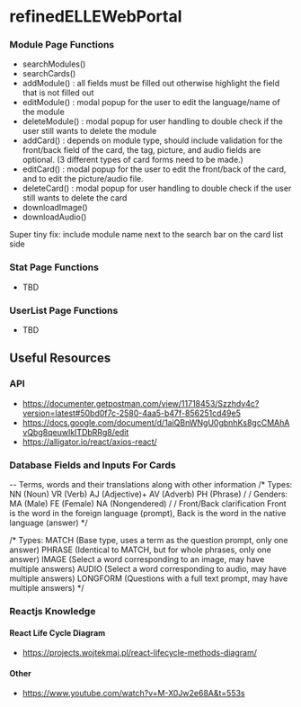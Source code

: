 # refinedELLEWebPortal

### Module Page Functions 
- searchModules()
- searchCards()
- addModule() : all fields must be filled out otherwise highlight the field that is not filled out 
- editModule() : modal popup for the user to edit the language/name of the module 
- deleteModule() : modal popup for user handling to double check if the user still wants to delete the module 
- addCard() : depends on module type, should include validation for the front/back field of the card, the tag, picture, and audio fields are optional. (3 different types of card forms need to be made.)
- editCard() : modal popup for the user to edit the front/back of the card, and to edit the picture/audio file. 
- deleteCard() : modal popup for user handling to double check if the user still wants to delete the card 
- downloadImage()
- downloadAudio() 

Super tiny fix: include module name next to the search bar on the card list side 

### Stat Page Functions
- TBD 

### UserList Page Functions
- TBD 

## Useful Resources 
### API 
- https://documenter.getpostman.com/view/11718453/Szzhdy4c?version=latest#50bd0f7c-2580-4aa5-b47f-856251cd49e5
- https://docs.google.com/document/d/1aiQBnWNgU0gbnhKs8gcCMAhAvQbg8qeuwIkITDbRRg8/edit
- https://alligator.io/react/axios-react/

### Database Fields and Inputs For Cards 
-- Terms, words and their translations along with other information
/* Types:
NN  (Noun)
VR  (Verb)
AJ  (Adjective)+
AV  (Adverb)
PH  (Phrase)
/
/ Genders:
MA (Male)
FE (Female)
NA (Nongendered)
/
/ Front/Back clarification
Front is the word in the foreign language (prompt),
Back is the word in the native language (answer)
*/

/* Types:
MATCH       (Base type, uses a term as the question prompt, only one answer)
PHRASE      (Identical to MATCH, but for whole phrases, only one answer)
IMAGE       (Select a word corresponding to an image, may have multiple answers)
AUDIO       (Select a word corresponding to audio, may have multiple answers)
LONGFORM    (Questions with a full text prompt, may have multiple answers)
*/

### Reactjs Knowledge 
#### React Life Cycle Diagram 
- https://projects.wojtekmaj.pl/react-lifecycle-methods-diagram/
#### Other
- https://www.youtube.com/watch?v=M-X0Jw2e68A&t=553s
